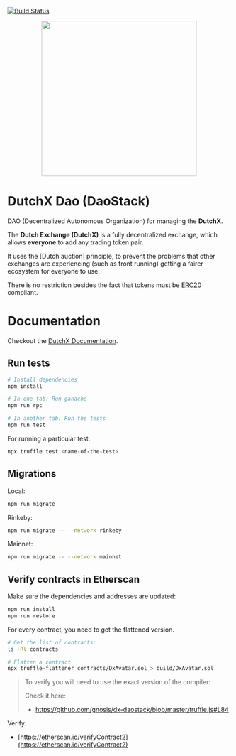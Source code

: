 [![Build Status](https://travis-ci.org/gnosis/dx-daostack.svg?branch=master)](https://travis-ci.org/gnosis/dx-react?branch=master)

<p align="center">
  <img width="350px" src="http://dutchx.readthedocs.io/en/latest/_static/DutchX-logo_blue.svg" />
</p>


# DutchX Dao (DaoStack)
DAO (Decentralized Autonomous Organization) for managing the **DutchX**.

The **Dutch Exchange (DutchX)** is a fully decentralized exchange, which
allows **everyone** to add any trading token pair.

It uses the [Dutch auction] principle, to prevent the problems that
other exchanges are experiencing (such as front running) getting a
fairer ecosystem for everyone to use.

There is no restriction besides the fact that tokens must be
[ERC20](https://github.com/ethereum/EIPs/blob/master/EIPS/eip-20.md) compliant.

# Documentation
Checkout the [DutchX Documentation](http://dutchx.readthedocs.io/en/latest).

## Run tests
```bash
# Install dependencies
npm install

# In one tab: Run ganache
npm run rpc

# In another tab: Run the tests
npm run test
```

For running a particular test:
```bash
npx truffle test <name-of-the-test>
```

## Migrations
Local:
```bash
npm run migrate
```

Rinkeby:
```bash
npm run migrate -- --network rinkeby
```

Mainnet:
```bash
npm run migrate -- --network mainnet
```

## Verify contracts in Etherscan
Make sure the dependencies and addresses are updated:
```bash
npm run install
npm run restore
```

For every contract, you need to get the flattened version. 

```bash
# Get the list of contracts:
ls -Rl contracts

# Flatten a contract
npx truffle-flattener contracts/DxAvatar.sol > build/DxAvatar.sol
```

> To verify you will need to use the exact version of the compiler:
>
> Check it here:
> * https://github.com/gnosis/dx-daostack/blob/master/truffle.js#L84

Verify:
* [https://etherscan.io/verifyContract2](https://etherscan.io/verifyContract2)

